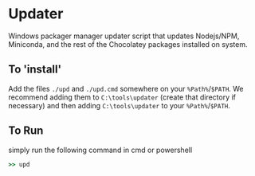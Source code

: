 # Updater
Windows packager manager updater script that updates Nodejs/NPM, Miniconda, and the rest of the Chocolatey packages installed on system.

## To 'install'
Add the files `./upd` and `./upd.cmd` somewhere on your `%Path%`/`$PATH`. 
We recommend adding them to `C:\tools\updater` (create that directory if necessary) and then adding `C:\tools\updater` to your `%Path%`/`$PATH`.

## To Run
simply run the following command in cmd or powershell

```cmd
>> upd
```
